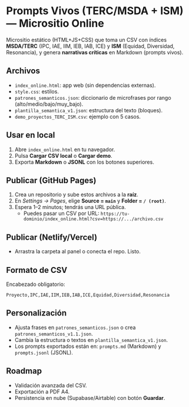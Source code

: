# Prompts Vivos (TERC/MSDA + ISM) — Micrositio Online

Micrositio estático (HTML+JS+CSS) que toma un CSV con índices **MSDA/TERC** (IPC, IAE, IIM, IEB, IAB, ICE) y **ISM** (Equidad, Diversidad, Resonancia), y genera **narrativas críticas** en Markdown (prompts vivos).

## Archivos
- `index_online.html`: app web (sin dependencias externas).
- `style.css`: estilos.
- `patrones_semanticos.json`: diccionario de microfrases por rango (alto/medio/bajo/muy_bajo).
- `plantilla_semantica_v1.json`: estructura del texto (bloques).
- `demo_proyectos_TERC_ISM.csv`: ejemplo con 5 casos.

## Usar en local
1. Abre `index_online.html` en tu navegador.
2. Pulsa **Cargar CSV local** o **Cargar demo**.
3. Exporta **Markdown** o **JSONL** con los botones superiores.

## Publicar (GitHub Pages)
1. Crea un repositorio y sube estos archivos a la **raíz**.
2. En *Settings → Pages*, elige **Source = `main`** y **Folder = `/ (root)`**.
3. Espera 1–2 minutos; tendrás una URL pública.  
   - Puedes pasar un CSV por URL: `https://tu-dominio/index_online.html?csv=https://.../archivo.csv`

## Publicar (Netlify/Vercel)
- Arrastra la carpeta al panel o conecta el repo. Listo.

## Formato de CSV
Encabezado obligatorio:
```
Proyecto,IPC,IAE,IIM,IEB,IAB,ICE,Equidad,Diversidad,Resonancia
```

## Personalización
- Ajusta frases en `patrones_semanticos.json` o crea `patrones_semanticos_v1.1.json`.
- Cambia la estructura o textos en `plantilla_semantica_v1.json`.
- Los prompts exportados están en: `prompts.md` (Markdown) y `prompts.jsonl` (JSONL).

## Roadmap
- Validación avanzada del CSV.
- Exportación a PDF A4.
- Persistencia en nube (Supabase/Airtable) con botón **Guardar**.